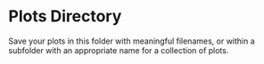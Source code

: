 # Plots Directory
Save your plots in this folder with meaningful filenames, or within a subfolder with an appropriate name for a collection of plots.